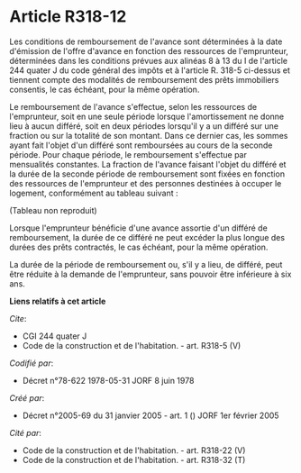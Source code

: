 # Article R318-12

Les conditions de remboursement de l'avance sont déterminées à la date d'émission de l'offre d'avance en fonction des
ressources de l'emprunteur, déterminées dans les conditions prévues aux alinéas 8 à 13 du I de l'article 244 quater J du code
général des impôts et à l'article R. 318-5 ci-dessus et tiennent compte des modalités de remboursement des prêts immobiliers
consentis, le cas échéant, pour la même opération.

Le remboursement de l'avance s'effectue, selon les ressources de l'emprunteur, soit en une seule période lorsque
l'amortissement ne donne lieu à aucun différé, soit en deux périodes lorsqu'il y a un différé sur une fraction ou sur la
totalité de son montant. Dans ce dernier cas, les sommes ayant fait l'objet d'un différé sont remboursées au cours de la
seconde période. Pour chaque période, le remboursement s'effectue par mensualités constantes. La fraction de l'avance faisant
l'objet du différé et la durée de la seconde période de remboursement sont fixées en fonction des ressources de l'emprunteur
et des personnes destinées à occuper le logement, conformément au tableau suivant :

(Tableau non reproduit)

Lorsque l'emprunteur bénéficie d'une avance assortie d'un différé de remboursement, la durée de ce différé ne peut excéder la
plus longue des durées des prêts contractés, le cas échéant, pour la même opération.

La durée de la période de remboursement ou, s'il y a lieu, de différé, peut être réduite à la demande de l'emprunteur, sans
pouvoir être inférieure à six ans.

**Liens relatifs à cet article**

_Cite_:

  - CGI 244 quater J
  - Code de la construction et de l'habitation. - art. R318-5 (V)

_Codifié par_:

  - Décret n°78-622 1978-05-31 JORF 8 juin 1978

_Créé par_:

  - Décret n°2005-69 du 31 janvier 2005 - art. 1 () JORF 1er février 2005

_Cité par_:

  - Code de la construction et de l'habitation. - art. R318-22 (V)
  - Code de la construction et de l'habitation. - art. R318-32 (T)

